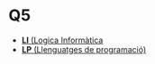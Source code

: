 # Q5

+ [**LI** (Logica Informàtica](li/index_li)
+ [**LP** (Llenguatges de programació)](lp/index_lp)
